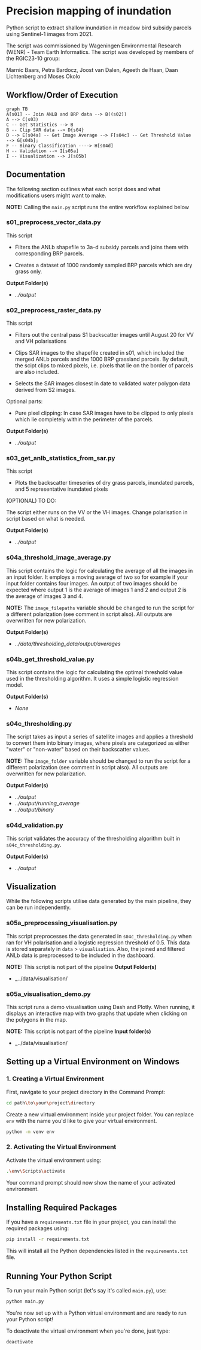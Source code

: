 # Precision mapping of inundation

Python script to extract shallow inundation in meadow bird subsidy parcels using Sentinel-1 images from 2021.

The script was commissioned by Wageningen Environmental Research (WENR) - Team Earth Informatics. The script was developed by members of the RGIC23-10 group:

Marnic Baars, Petra Bardocz, Joost van Dalen, Ageeth de Haan, Daan Lichtenberg and Moses Okolo

## Workflow/Order of Execution

```mermaid
graph TB
A[s01] -- Join ANLB and BRP data --> B((s02))
A --> C(s03)
C -- Get Statistics --> B
B -- Clip SAR data --> D{s04}
D --> E[s04a] -- Get Image Average --> F[s04c] -- Get Threshold Value --> G[s04b];
F -- Binary Classification ----> H[s04d]
H -- Validation --> I[s05a]
I -- Visualization --> J[s05b]
```

## Documentation

The following section outlines what each script does and what modifications users might want to make.

**NOTE:** Calling the `main.py` script runs the entire workflow explained below

### s01_preprocess_vector_data.py

This script

- Filters the ANLb shapefile to 3a-d subsidy parcels and joins them with corresponding BRP parcels.

- Creates a dataset of 1000 randomly sampled BRP parcels which are dry grass only.

**Output Folder(s)**

- _../output_

### s02_preprocess_raster_data.py

This script

- Filters out the central pass S1 backscatter images until August 20 for VV and VH polarisations

- Clips SAR images to the shapefile created in s01, which included the merged ANLb parcels and the 1000 BRP grassland parcels. By default, the scipt clips to mixed pixels, i.e. pixels that lie on the border of parcels are also included.

- Selects the SAR images closest in date to validated water polygon data derived from S2 images.

Optional parts:

- Pure pixel clipping: In case SAR images have to be clipped to only pixels which lie completely within the perimeter of the parcels.

**Output Folder(s)**

- _../output_

### s03_get_anlb_statistics_from_sar.py

This script

- Plots the backscatter timeseries of dry grass parcels, inundated parcels, and 5 representative inundated pixels

(OPTIONAL) TO DO:

The script either runs on the VV or the VH images. Change polarisation in script based on what is needed.

**Output Folder(s)**

- _../output_

### s04a_threshold_image_average.py

This script contains the logic for calculating the average of all the images in an input folder. It employs a moving average of two so for example if your input folder contains four images. An output of two images should be expected where output 1 is the average of images 1 and 2 and output 2 is the average of images 3 and 4.

**NOTE:** The `image_filepaths` variable should be changed to run the script for a different polarization (see comment in script also). All outputs are overwritten for new polarization.

**Output Folder(s)**

- _../data/thresholding_data/output/averages_

### s04b_get_threshold_value.py

This script contains the logic for calculating the optimal threshold value used in the thresholding algorithm. It uses a simple logistic regression model.

**Output Folder(s)**

- _None_

### s04c_thresholding.py

The script takes as input a series of satellite images and applies a threshold to convert them into binary images, where pixels are categorized as either "water" or "non-water" based on their backscatter values.

**NOTE:** The `image_folder` variable should be changed to run the script for a different polarization (see comment in script also). All outputs are overwritten for new polarization.

**Output Folder(s)**

- _../output_
- _../output/running_average_
- _../output/binary_

### s04d_validation.py

This script validates the accuracy of the thresholding algorithm built in `s04c_thresholding.py`.

**Output Folder(s)**

- _../output_

## Visualization

While the following scripts utilise data generated by the main pipeline, they can be run independently.

### s05a_preprocessing_visualisation.py

This script preprocesses the data generated in `s04c_thresholding.py` when ran for VH polarisation and a logistic regression threshold of 0.5. This data is stored separately in `data` > `visualisation`. Also, the joined and filtered ANLb data is preprocessed to be included in the dashboard.

**NOTE:** This script is not part of the pipeline
**Output Folder(s)**

- \_../data/visualisation/

### s05a_visualisation_demo.py

This script runs a demo visualisation using Dash and Plotly. When running, it displays an interactive map with two graphs that update when clicking on the polygons in the map.

**NOTE:** This script is not part of the pipeline
**Input folder(s)**

- \_../data/visualisation/

## Setting up a Virtual Environment on Windows

### 1. Creating a Virtual Environment

First, navigate to your project directory in the Command Prompt:

```bash
cd path\to\your\project\directory
```

Create a new virtual environment inside your project folder. You can replace `env` with the name you'd like to give your virtual environment.

```bash
python -m venv env
```

### 2. Activating the Virtual Environment

Activate the virtual environment using:

```bash
.\env\Scripts\activate
```

Your command prompt should now show the name of your activated environment.

## Installing Required Packages

If you have a `requirements.txt` file in your project, you can install the required packages using:

```bash
pip install -r requirements.txt
```

This will install all the Python dependencies listed in the `requirements.txt` file.

## Running Your Python Script

To run your main Python script (let's say it's called `main.py`), use:

```bash
python main.py
```

You're now set up with a Python virtual environment and are ready to run your Python script!

To deactivate the virtual environment when you're done, just type:

```bash
deactivate
```
